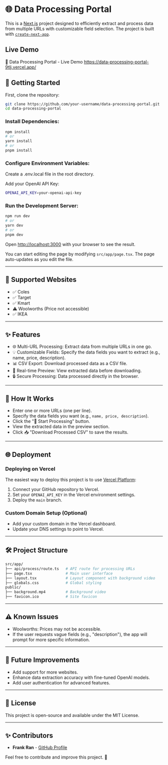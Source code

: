
# 🌐 Data Processing Portal

This is a [Next.js](https://nextjs.org) project designed to efficiently extract and process data from multiple URLs with customizable field selection. The project is built with [`create-next-app`](https://nextjs.org/docs/app/api-reference/cli/create-next-app).

## Live Demo
🔗 Data Processing Portal - Live Demo https://data-processing-portal-9tlj.vercel.app/

## 🚀 Getting Started

First, clone the repository:

```bash
git clone https://github.com/your-username/data-processing-portal.git
cd data-processing-portal
```

### Install Dependencies:

```bash
npm install
# or
yarn install
# or
pnpm install
```
### Configure Environment Variables:

Create a .env.local file in the root directory.

Add your OpenAI API Key:

```bash
OPENAI_API_KEY=your-openai-api-key

```

### Run the Development Server:

```bash
npm run dev
# or
yarn dev
# or
pnpm dev
```

Open [http://localhost:3000](http://localhost:3000) with your browser to see the result.

You can start editing the page by modifying `src/app/page.tsx`. The page auto-updates as you edit the file.

---

## 📌 Supported Websites

- ✅ Coles
- ✅ Target
- ✅ Kmart
- ⚠️ Woolworths (Price not accessible)
- ✅ IKEA

---

## ✨ Features

- 🌐 Multi-URL Processing: Extract data from multiple URLs in one go.
- 💡 Customizable Fields: Specify the data fields you want to extract (e.g., name, price, description).
- 📊 CSV Export: Download processed data as a CSV file.
- 📌 Real-time Preview: View extracted data before downloading.
- 🔒 Secure Processing: Data processed directly in the browser.

---

## 📄 How It Works

- Enter one or more URLs (one per line).
- Specify the data fields you want (e.g., `name, price, description`).
- Click the "🚀 Start Processing" button.
- View the extracted data in the preview section.
- Click 📥 "Download Processed CSV" to save the results.

---

## 🌐 Deployment

### Deploying on Vercel

The easiest way to deploy this project is to use [Vercel Platform](https://vercel.com/):

1. Connect your GitHub repository to Vercel.
2. Set your `OPENAI_API_KEY` in the Vercel environment settings.
3. Deploy the `main` branch.

### Custom Domain Setup (Optional)

- Add your custom domain in the Vercel dashboard.
- Update your DNS settings to point to Vercel.

---

## 🛠 Project Structure

```bash
src/app/
├── api/process/route.ts   # API route for processing URLs
├── page.tsx               # Main user interface
├── layout.tsx             # Layout component with background video
├── globals.css            # Global styling
public/
├── background.mp4         # Background video
├── favicon.ico            # Site favicon
```

---

## ⚠️ Known Issues

- Woolworths: Prices may not be accessible.
- If the user requests vague fields (e.g., "description"), the app will prompt for more specific information.

---

## 📌 Future Improvements

- Add support for more websites.
- Enhance data extraction accuracy with fine-tuned OpenAI models.
- Add user authentication for advanced features.

---

## 📄 License

This project is open-source and available under the MIT License.

---

## ✨ Contributors

- **Frank Ran** - [GitHub Profile](https://github.com/yranFrank)

Feel free to contribute and improve this project. 🙂
